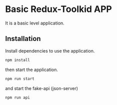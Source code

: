 # Basic Redux-Toolkid APP

It is a basic level application.

## Installation

Install dependencies to use the application.

```bash
npm install
```
then start the application.
```bash
npm run start
```

and start the fake-api (json-server)

```bash
npm run api
```

